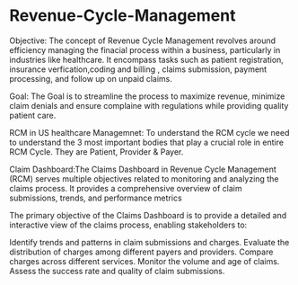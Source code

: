 # Revenue-Cycle-Management

Objective: The concept of Revenue Cycle Management revolves around efficiency managing the finacial process within a business, particularly in industries like healthcare. It encompass tasks such as patient registration, insurance verfication,coding and billing , claims submission, payment processing, and follow up on unpaid claims. 

Goal: The Goal is to streamline the process to maximize revenue, minimize claim denials and ensure complaine with regulations while providing quality patient care.

RCM in US healthcare Managemnet:
      To understand the RCM cycle we need to understand the 3 most important bodies that play a crucial role in entire RCM Cycle. They are Patient, Provider & Payer.

Claim Dashboard:The Claims Dashboard in Revenue Cycle Management (RCM) serves multiple objectives related to monitoring and analyzing the claims process. It provides a comprehensive overview of claim submissions, trends, and performance metrics

The primary objective of the Claims Dashboard is to provide a detailed and interactive view of the claims process, enabling stakeholders to:

Identify trends and patterns in claim submissions and charges.
Evaluate the distribution of charges among different payers and providers.
Compare charges across different services.
Monitor the volume and age of claims.
Assess the success rate and quality of claim submissions.
